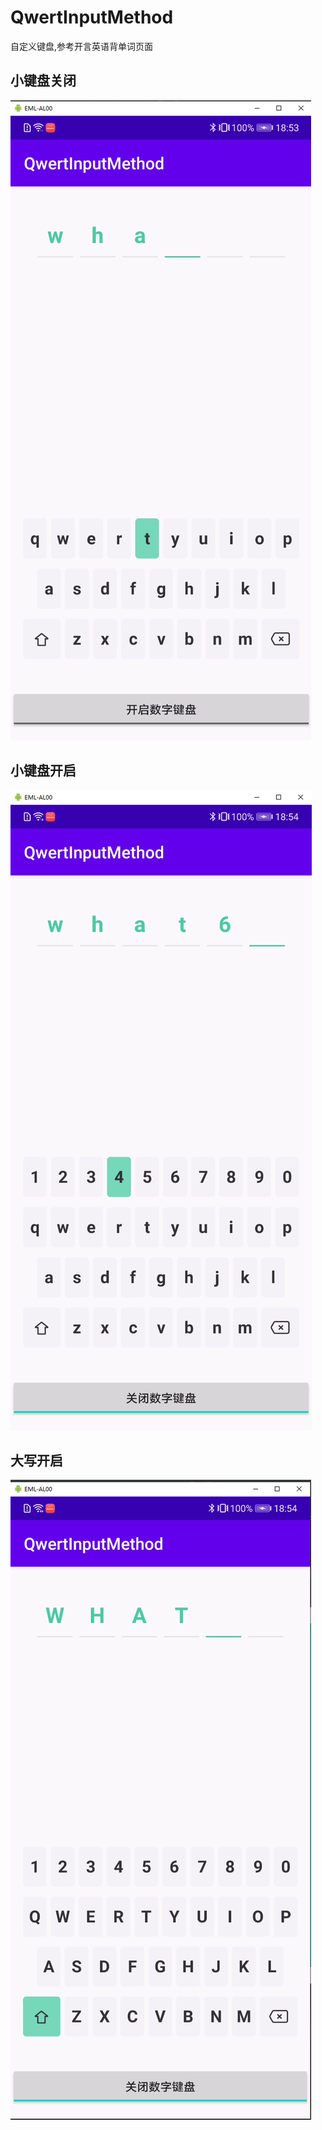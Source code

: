# QwertInputMethod
自定义键盘,参考开言英语背单词页面
## 小键盘关闭
![小键盘关闭](art/number_off.png)
## 小键盘开启
![小键盘开启](art/number_on.png)
## 大写开启
![大写开启](art/cap_on.png)